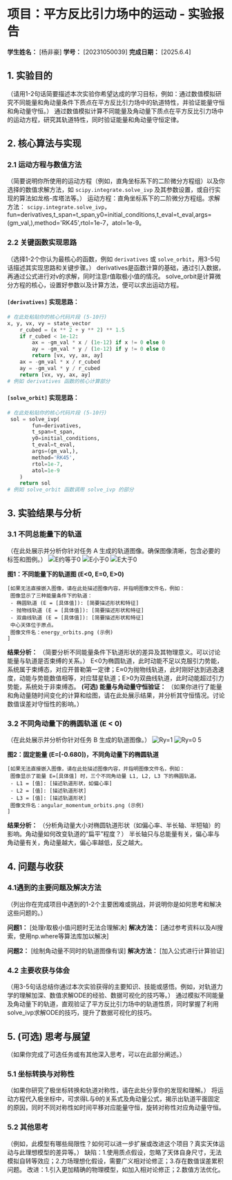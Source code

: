 # 项目：平方反比引力场中的运动 - 实验报告

**学生姓名：** [杨非豪]
**学号：** [20231050039]
**完成日期：** [2025.6.4]

## 1. 实验目的

（请用1-2句话简要描述本次实验你希望达成的学习目标，例如：通过数值模拟研究不同能量和角动量条件下质点在平方反比引力场中的轨道特性，并验证能量守恒和角动量守恒。）
通过数值模拟计算不同能量及角动量下质点在平方反比引力场中的运动方程，研究其轨道特性，同时验证能量和角动量守恒定律。

## 2. 核心算法与实现

### 2.1 运动方程与数值方法
（简要说明你所使用的运动方程（例如，直角坐标系下的二阶微分方程组）以及你选择的数值求解方法，如 `scipy.integrate.solve_ivp` 及其参数设置，或自行实现的算法如龙格-库塔法等。）
运动方程：直角坐标系下的二阶微分方程组。求解方法： `scipy.integrate.solve_ivp`，fun=derivatives,t_span=t_span,y0=initial_conditions,t_eval=t_eval,args=(gm_val,),method='RK45',rtol=1e-7，atol=1e-9。
   
### 2.2 关键函数实现思路
（选择1-2个你认为最核心的函数，例如 `derivatives` 或 `solve_orbit`，用3-5句话描述其实现思路和关键步骤。）
derivatives是函数计算的基础，通过引入数据，再通过公式进行对v的求解，同时注意r值取极小值的情况。
solve_orbit是计算微分方程的核心，设置好参数以及计算方法，便可以求出运动方程。
#### `[derivatives]` 实现思路：

```python
# 在此处粘贴你的核心代码片段 (5-10行)
x, y, vx, vy = state_vector
    r_cubed = (x ** 2 + y ** 2) ** 1.5
    if r_cubed < 1e-12:
        ax = -gm_val * x / (1e-12) if x != 0 else 0
        ay = -gm_val * y / (1e-12) if y != 0 else 0
        return [vx, vy, ax, ay]
    ax = -gm_val * x / r_cubed
    ay = -gm_val * y / r_cubed
    return [vx, vy, ax, ay]
# 例如 derivatives 函数的核心计算部分
```

#### `[solve_orbit]` 实现思路：

```python
# 在此处粘贴你的核心代码片段 (5-10行)
 sol = solve_ivp(
        fun=derivatives,
        t_span=t_span,
        y0=initial_conditions,
        t_eval=t_eval,
        args=(gm_val,),
        method='RK45',
        rtol=1e-7,
        atol=1e-9
    )
    return sol
# 例如 solve_orbit 函数调用 solve_ivp 的部分
```

## 3. 实验结果与分析

### 3.1 不同总能量下的轨道

（在此处展示并分析你针对任务 A 生成的轨道图像。确保图像清晰，包含必要的标签和图例。）
![E约等于0](https://github.com/user-attachments/assets/6eca6aa2-4237-445f-ad3b-a4686140f101)
![E小于0](https://github.com/user-attachments/assets/02f9ad90-1f20-4e49-9089-67179b46aa95)
![E大于0](https://github.com/user-attachments/assets/24baf9c1-a97d-4078-a7a0-c22ca8da7964)

**图1：不同能量下的轨道图 (E<0, E=0, E>0)**

```
[如果无法直接嵌入图像，请在此处描述图像内容，并指明图像文件名，例如：
 图像显示了三种能量条件下的轨道：
 - 椭圆轨道 (E = [具体值]): [简要描述形状和特征]
 - 抛物线轨道 (E = [具体值]): [简要描述形状和特征]
 - 双曲线轨道 (E = [具体值]): [简要描述形状和特征]
 中心天体位于原点。
 图像文件名：energy_orbits.png (示例)
]
```

**结果分析：**
（简要分析不同能量条件下轨道形状的差异及其物理意义。可以讨论能量与轨道是否束缚的关系。）
E<0为椭圆轨道，此时动能不足以克服引力势能，系统属于束缚态，对应开普勒第一定律；E≈0为抛物线轨道，此时刚好达到逃逸速度，动能与势能数值相等，对应彗星轨道；E>0为双曲线轨道，此时动能超过引力势能，系统处于非束缚态。
**(可选) 能量与角动量守恒验证：**
（如果你进行了能量和角动量随时间变化的计算和绘图，请在此处展示结果，并分析其守恒情况。讨论数值误差对守恒性的影响。）

### 3.2 不同角动量下的椭圆轨道 (E < 0)

（在此处展示并分析你针对任务 B 生成的轨道图像。）
![Ry=1](https://github.com/user-attachments/assets/3651a8ac-dc14-4e1f-baeb-1b2b0b50b79b)
![Ry=0 5](https://github.com/user-attachments/assets/9b6226d6-5f74-42fc-956f-3009711eb67c)

**图2：固定能量 (E=[-0.680])，不同角动量下的椭圆轨道**

```
[如果无法直接嵌入图像，请在此处描述图像内容，并指明图像文件名，例如：
 图像显示了能量 E=[具体值] 时，三个不同角动量 L1, L2, L3 下的椭圆轨道。
 - L1 = [值]: [描述轨道形状，如偏心率]
 - L2 = [值]: [描述轨道形状]
 - L3 = [值]: [描述轨道形状]
 图像文件名：angular_momentum_orbits.png (示例)
]
```

**结果分析：**
（分析角动量大小对椭圆轨道形状（如偏心率、半长轴、半短轴）的影响。角动量如何改变轨道的“扁平”程度？）
半长轴只与总能量有关，偏心率与角动量有关，角动量越大，偏心率越低，反之越大。
## 4. 问题与收获

### 4.1遇到的主要问题及解决方法
（列出你在完成项目中遇到的1-2个主要困难或挑战，并说明你是如何思考和解决这些问题的。）

**问题1：** [处理r取极小值问题时无法合理解决]
**解决方法：** [通过参考资料以及AI搜索，使用np.where等算法库加以解决]

**问题2：** [绘制角动量不同时的轨道图像有误]
**解决方法：** [加入公式进行计算验证]

### 4.2 主要收获与体会
（用3-5句话总结你通过本次实验获得的主要知识、技能或感悟。例如，对轨道力学的理解加深、数值求解ODE的经验、数据可视化的技巧等。）
通过模拟不同能量及角动量下的轨道，直观验证了平方反比引力场中的轨道性质，同时掌握了利用solve_ivp求解ODE的技巧，提升了数据可视化的技巧。
## 5. (可选) 思考与展望

（如果你完成了可选任务或有其他深入思考，可以在此部分阐述。）

### 5.1 坐标转换与对称性
（如果你研究了极坐标转换和轨道对称性，请在此处分享你的发现和理解。）
将运动方程代入极坐标中，可求得L与θ的关系式及角动量公式，揭示出轨道平面固定的原因，同时不同对称性如时间平移对应能量守恒，旋转对称性对应角动量守恒。
### 5.2 其他思考
（例如，此模型有哪些局限性？如何可以进一步扩展或改进这个项目？真实天体运动与此理想模型的差异等。）
缺陷：1.使用质点假设，忽略了天体自身尺寸，无法模拟自转等效应；2.力场理想化假设，需要广义相对论修正；3.存在数值误差累积问题。
改进：1.引入更加精确的物理模型，如加入相对论修正；2.数值方法优化。
